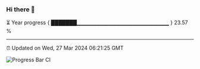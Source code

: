 ### Hi there 👋

⏳ Year progress { ███████▁▁▁▁▁▁▁▁▁▁▁▁▁▁▁▁▁▁▁▁▁▁▁ } 23.57 %

---

⏰ Updated on Wed, 27 Mar 2024 06:21:25 GMT

![Progress Bar CI](https://github.com/ZhaoGui/ZhaoGui/workflows/Progress%20Bar%20CI/badge.svg)
